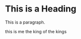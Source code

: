 <!DOCTYPE html>
<html>
<head>
<title>this is the title</title>
</head>
<body>

<h1>This is a Heading</h1>
<p>This is a paragraph.</p>
<p> this is me the king of the kings </p>

</body>
</html>

